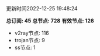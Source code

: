 更新时间2022-12-25 19:48:24

**总订阅: 45**
**总节点: 728**
**有效节点: 126**
- v2ray节点: 116
- trojan节点: 9
- ss节点: 1
